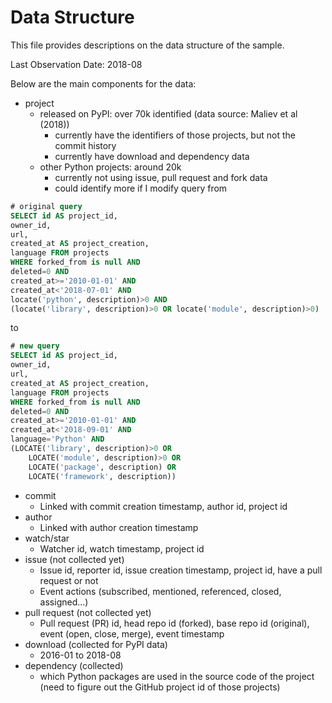 # Data Structure

This file provides descriptions on the data structure of the sample.

Last Observation Date: 2018-08

Below are the main components for the data:

- project
	- released on PyPI: over 70k identified (data source: Maliev et al (2018))
		- currently have the identifiers of those projects, but not the commit history
		- currently have download and dependency data
	- other Python projects: around 20k
		- currently not using issue, pull request and fork data
		- could identify more if I modify query from
```sql
# original query
SELECT id AS project_id,
owner_id,
url,
created_at AS project_creation, 
language FROM projects
WHERE forked_from is null AND
deleted=0 AND
created_at>='2010-01-01' AND
created_at<'2018-07-01' AND
locate('python', description)>0 AND
(locate('library', description)>0 OR locate('module', description)>0)
```
to
```sql
# new query
SELECT id AS project_id,
owner_id,
url,
created_at AS project_creation, 
language FROM projects
WHERE forked_from is null AND
deleted=0 AND
created_at>='2010-01-01' AND
created_at<'2018-09-01' AND
language='Python' AND
(LOCATE('library', description)>0 OR
	LOCATE('module', description)>0 OR
	LOCATE('package', description) OR
	LOCATE('framework', description))
```

- commit
	- Linked with commit creation timestamp, author id, project id
- author
	- Linked with author creation timestamp
- watch/star
	- Watcher id, watch timestamp, project id
- issue (not collected yet)
	- Issue id, reporter id, issue creation timestamp, project id, have a pull request or not
	- Event actions (subscribed, mentioned, referenced, closed, assigned...)
- pull request (not collected yet)
	- Pull request (PR) id, head repo id (forked), base repo id (original), event (open, close, merge), event timestamp
- download (collected for PyPI data)
	- 2016-01 to 2018-08
- dependency (collected)
	- which Python packages are used in the source code of the project (need to figure out the GitHub project id of those projects)

